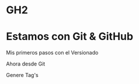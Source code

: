 # GH2
<h1> Estamos con Git & GitHub </h1>
Mis primeros pasos con el Versionado </p>
Ahora desde Git </p>
Genere Tag's



